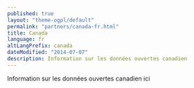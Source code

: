 ```yaml
---
published: true
layout: "theme-ogpl/default"
permalink: "partners/canada-fr.html"
title: Canada
language: fr
altLangPrefix: canada
dateModified: "2014-07-07"
description: Information sur les données ouvertes canadien
---
```


Information sur les données ouvertes canadien ici
